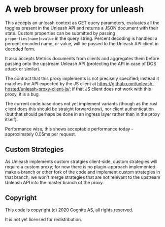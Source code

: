 # A web browser proxy for unleash

This accepts an unleash context as GET query parameters, evaluates all the
toggles present in the Unleash API and returns a JSON document with their state.
Custom properties can be submitted by passing `properties[name]=value` in the
query string. Percent decoding is handled: a percent encoded name, or value,
will be passed to the Unleash API client in decoded form.

It also accepts Metrics documents from clients and aggregates them before
passing onto the upstream Unleash API (protecting the API in case of DOS attack
or similar).

The contract that this proxy implements is not precisely specified; instead it
matches the API expected by the JS client at
https://github.com/unleash-hosted/unleash-proxy-client-js/; if that JS client
does not work with this proxy, it is a bug.
    
The current code base does not yet implement variants (though as the rust client
does this should be straight forward now), nor client authentication (but that
should perhaps be done in an ingress layer rather than in the proxy itself).

Performance wise, this shows acceptable performance today - approximately 0.05ms
per request.

## Custom Strategies

As Unleash implements custom stratgies client-side, custom strategies will
require a custom proxy; for now there is no plugin-approach implemented: make a
branch or other fork of the code and implement custom strategies in that branch;
we won't merge strategies that are not relevant to the upstream Unleash API into
the master branch of the proxy.

## Copyright

This code is copyright (c) 2020 Cognite AS, all rights reserved.

It is not yet licensed for redistribution.